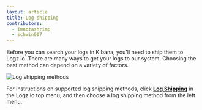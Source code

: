 ```yaml
---
layout: article
title: Log shipping
contributors:
  - imnotashrimp
  - schwin007
---
```


Before you can search your logs in Kibana, you'll need to ship them to Logz.io. There are many ways to get your logs to our system. Choosing the best method can depend on a variety of factors.

![Log shipping methods]({{site.baseurl}}/images/log-shipping/log-shipping--filebeat.png)

For instructions on supported log shipping methods, click [**Log Shipping**](https://app.logz.io/#/dashboard/data-sources/Filebeat) in the Logz.io top menu, and then choose a log shipping method from the left menu.